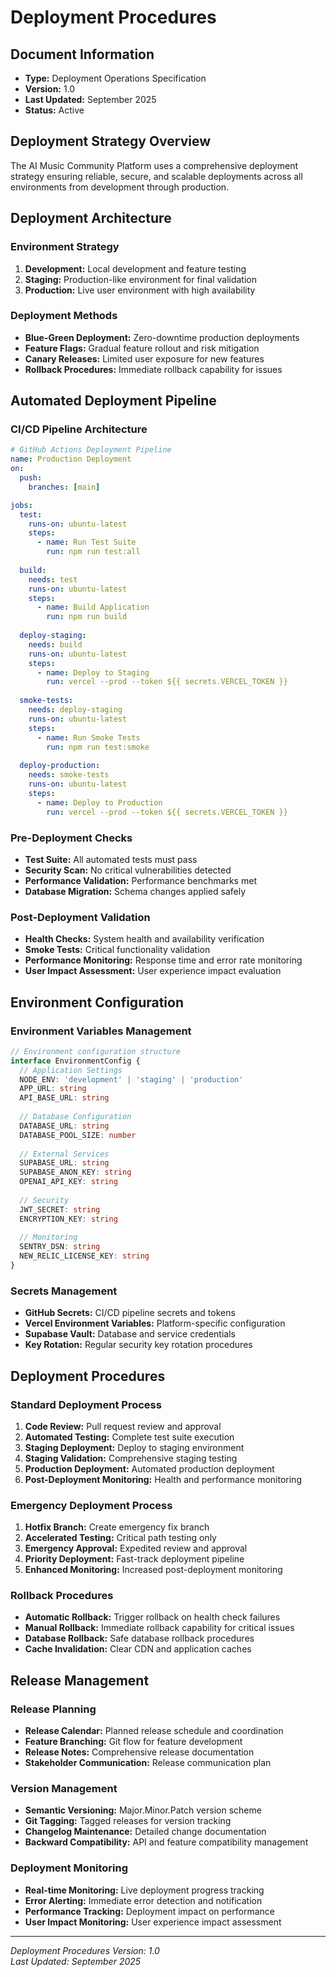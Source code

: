 # Deployment Procedures

## Document Information
- **Type:** Deployment Operations Specification
- **Version:** 1.0
- **Last Updated:** September 2025
- **Status:** Active

## Deployment Strategy Overview

The AI Music Community Platform uses a comprehensive deployment strategy ensuring reliable, secure, and scalable deployments across all environments from development through production.

## Deployment Architecture

### Environment Strategy
1. **Development:** Local development and feature testing
2. **Staging:** Production-like environment for final validation
3. **Production:** Live user environment with high availability

### Deployment Methods
- **Blue-Green Deployment:** Zero-downtime production deployments
- **Feature Flags:** Gradual feature rollout and risk mitigation
- **Canary Releases:** Limited user exposure for new features
- **Rollback Procedures:** Immediate rollback capability for issues

## Automated Deployment Pipeline

### CI/CD Pipeline Architecture
```yaml
# GitHub Actions Deployment Pipeline
name: Production Deployment
on:
  push:
    branches: [main]

jobs:
  test:
    runs-on: ubuntu-latest
    steps:
      - name: Run Test Suite
        run: npm run test:all
      
  build:
    needs: test
    runs-on: ubuntu-latest
    steps:
      - name: Build Application
        run: npm run build
      
  deploy-staging:
    needs: build
    runs-on: ubuntu-latest
    steps:
      - name: Deploy to Staging
        run: vercel --prod --token ${{ secrets.VERCEL_TOKEN }}
      
  smoke-tests:
    needs: deploy-staging
    runs-on: ubuntu-latest
    steps:
      - name: Run Smoke Tests
        run: npm run test:smoke
      
  deploy-production:
    needs: smoke-tests
    runs-on: ubuntu-latest
    steps:
      - name: Deploy to Production
        run: vercel --prod --token ${{ secrets.VERCEL_TOKEN }}
```

### Pre-Deployment Checks
- **Test Suite:** All automated tests must pass
- **Security Scan:** No critical vulnerabilities detected
- **Performance Validation:** Performance benchmarks met
- **Database Migration:** Schema changes applied safely

### Post-Deployment Validation
- **Health Checks:** System health and availability verification
- **Smoke Tests:** Critical functionality validation
- **Performance Monitoring:** Response time and error rate monitoring
- **User Impact Assessment:** User experience impact evaluation

## Environment Configuration

### Environment Variables Management
```typescript
// Environment configuration structure
interface EnvironmentConfig {
  // Application Settings
  NODE_ENV: 'development' | 'staging' | 'production'
  APP_URL: string
  API_BASE_URL: string
  
  // Database Configuration
  DATABASE_URL: string
  DATABASE_POOL_SIZE: number
  
  // External Services
  SUPABASE_URL: string
  SUPABASE_ANON_KEY: string
  OPENAI_API_KEY: string
  
  // Security
  JWT_SECRET: string
  ENCRYPTION_KEY: string
  
  // Monitoring
  SENTRY_DSN: string
  NEW_RELIC_LICENSE_KEY: string
}
```

### Secrets Management
- **GitHub Secrets:** CI/CD pipeline secrets and tokens
- **Vercel Environment Variables:** Platform-specific configuration
- **Supabase Vault:** Database and service credentials
- **Key Rotation:** Regular security key rotation procedures

## Deployment Procedures

### Standard Deployment Process
1. **Code Review:** Pull request review and approval
2. **Automated Testing:** Complete test suite execution
3. **Staging Deployment:** Deploy to staging environment
4. **Staging Validation:** Comprehensive staging testing
5. **Production Deployment:** Automated production deployment
6. **Post-Deployment Monitoring:** Health and performance monitoring

### Emergency Deployment Process
1. **Hotfix Branch:** Create emergency fix branch
2. **Accelerated Testing:** Critical path testing only
3. **Emergency Approval:** Expedited review and approval
4. **Priority Deployment:** Fast-track deployment pipeline
5. **Enhanced Monitoring:** Increased post-deployment monitoring

### Rollback Procedures
- **Automatic Rollback:** Trigger rollback on health check failures
- **Manual Rollback:** Immediate rollback capability for critical issues
- **Database Rollback:** Safe database rollback procedures
- **Cache Invalidation:** Clear CDN and application caches

## Release Management

### Release Planning
- **Release Calendar:** Planned release schedule and coordination
- **Feature Branching:** Git flow for feature development
- **Release Notes:** Comprehensive release documentation
- **Stakeholder Communication:** Release communication plan

### Version Management
- **Semantic Versioning:** Major.Minor.Patch version scheme
- **Git Tagging:** Tagged releases for version tracking
- **Changelog Maintenance:** Detailed change documentation
- **Backward Compatibility:** API and feature compatibility management

### Deployment Monitoring
- **Real-time Monitoring:** Live deployment progress tracking
- **Error Alerting:** Immediate error detection and notification
- **Performance Tracking:** Deployment impact on performance
- **User Impact Monitoring:** User experience impact assessment

---

*Deployment Procedures Version: 1.0*  
*Last Updated: September 2025*